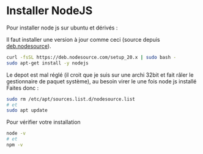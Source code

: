 # Installer NodeJS

Pour installer node js sur ubuntu et dérivés :

Il faut installer une version à jour comme ceci (source depuis [deb.nodesource](https://deb.nodesource.com)).

```bash
curl -fsSL https://deb.nodesource.com/setup_20.x | sudo bash -
sudo apt-get install -y nodejs
```

Le depot est mal réglé (il croit que je suis sur une archi 32bit et fait râler le gestionnaire de paquet système), au besoin virer le une fois node js installé
Faites donc :

```bash
sudo rm /etc/apt/sources.list.d/nodesource.list
# et
sudo apt update
```

Pour vérifier votre installation

```bash
node -v
# et
npm -v
```
